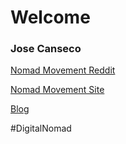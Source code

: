 # Welcome

### Jose Canseco 
<A Href="https://www.reddit.com/r/digitalnomad/comments/6ot9eu/%E3%83%8E%E3%83%9E%E3%83%89%E3%83%87%E3%82%B8%E3%82%BF%E3%83%AB%E3%83%8E%E3%83%9E%E3%83%89%E3%83%A2%E3%83%90%E3%82%A4%E3%83%AB%E3%83%8E%E3%83%9E%E3%83%89%E3%83%A2%E3%83%90%E3%82%A4%E3%83%AB%E3%83%9C%E3%83%98%E3%83%9F%E3%82%A2%E3%83%B3/" Target="_blank">Nomad Movement Reddit</A>
<Div>
<A Href="http://cnhv.co/euk" Target="_blank">Nomad Movement Site</A><P>

<A Href="https://nomadmovement.github.io/Blog/" Target="_blank">Blog</A><P>
<P>
#DigitalNomad
<P>
    
    
    


